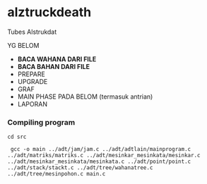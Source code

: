 # alztruckdeath
Tubes Alstrukdat

YG BELOM

- **BACA WAHANA DARI FILE**
- **BACA BAHAN DARI FILE**
- PREPARE
- UPGRADE
- GRAF
- MAIN PHASE PADA BELOM (termasuk antrian)
- LAPORAN

### Compiling program
```
cd src
```
```
 gcc -o main ../adt/jam/jam.c ../adt/adtlain/mainprogram.c ../adt/matriks/matriks.c ../adt/mesinkar_mesinkata/mesinkar.c ../adt/mesinkar_mesinkata/mesinkata.c ../adt/point/point.c ../adt/stack/stackt.c ../adt/tree/wahanatree.c ../adt/tree/mesinpohon.c main.c 
```
